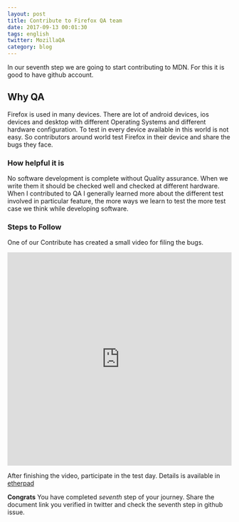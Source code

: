 ```yaml
---
layout: post
title: Contribute to Firefox QA team
date: 2017-09-13 00:01:30
tags: english
twitter: MozillaQA
category: blog
---
```


In our seventh step we are going to start contributing to MDN. For this it is good to have github account.

## Why QA

Firefox is used in many devices. There are lot of android devices, ios devices and desktop with different Operating Systems and different hardware configuration. To test in every device available in this world is not easy. So contributors around world test Firefox in their device and share the bugs they face.

### How helpful it is

No software development is complete without Quality assurance. When we write them it should be checked well and checked at different hardware. When I contributed to QA I generally learned more about the different test involved in particular feature, the more ways we learn to test the more test case we think while developing software.


### Steps to Follow

One of our Contribute has created a small video for filing the bugs. 

<iframe width="100%" height="480" src="https://www.youtube.com/embed/parWx80P7wY" frameborder="0" allowfullscreen></iframe>

After finishing the video, participate in the test day. Details is available in [etherpad](https://public.etherpad-mozilla.org/p/testday-20170915)



**Congrats** You have completed *seventh* step of your journey. Share the document link you verified in twitter and check the seventh step in github issue.

